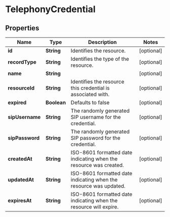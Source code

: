 

# TelephonyCredential

## Properties

Name | Type | Description | Notes
------------ | ------------- | ------------- | -------------
**id** | **String** | Identifies the resource. |  [optional]
**recordType** | **String** | Identifies the type of the resource. |  [optional]
**name** | **String** |  |  [optional]
**resourceId** | **String** | Identifies the resource this credential is associated with. |  [optional]
**expired** | **Boolean** | Defaults to false |  [optional]
**sipUsername** | **String** | The randomly generated SIP username for the credential. |  [optional]
**sipPassword** | **String** | The randomly generated SIP password for the credential. |  [optional]
**createdAt** | **String** | ISO-8601 formatted date indicating when the resource was created. |  [optional]
**updatedAt** | **String** | ISO-8601 formatted date indicating when the resource was updated. |  [optional]
**expiresAt** | **String** | ISO-8601 formatted date indicating when the resource will expire. |  [optional]



